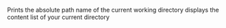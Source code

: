 Prints the absolute path name of the current working directory
displays the content list of your current directory
